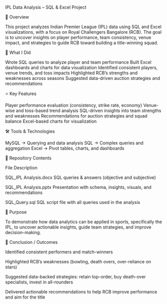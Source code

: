 IPL Data Analysis – SQL & Excel Project

📌 Overview

This project analyzes Indian Premier League (IPL) data using SQL and Excel visualizations, with a focus on Royal Challengers Bangalore (RCB). The goal is to uncover insights on player performance, team consistency, venue impact, and strategies to guide RCB toward building a title-winning squad.

🔨 What I Did

Wrote SQL queries to analyze player and team performance
Built Excel dashboards and charts for data visualization
Identified consistent players, venue trends, and toss impacts
Highlighted RCB’s strengths and weaknesses across seasons
Suggested data-driven auction strategies and recommendations

⭐ Key Features

Player performance evaluation (consistency, strike rate, economy)
Venue-wise and toss-based trend analysis
SQL-driven insights into team strengths and weaknesses
Recommendations for auction strategies and squad balance
Excel-based charts for visualization

🛠️ Tools & Technologies

MySQL → Querying and data analysis
SQL → Complex queries and aggregation
Excel → Pivot tables, charts, and dashboards

📂 Repository Contents

File	Description

SQL_IPL Analysis.docx	SQL queries & answers (objective and subjective)

SQL_IPL Analysis.pptx	Presentation with schema, insights, visuals, and recommendations

SQL_Query.sql	SQL script file with all queries used in the analysis

🎯 Purpose

To demonstrate how data analytics can be applied in sports, specifically the IPL, to uncover actionable insights, guide team strategies, and improve decision-making.

📜 Conclusion / Outcomes

Identified consistent performers and match-winners

Highlighted RCB’s weaknesses (bowling, death overs, over-reliance on stars)

Suggested data-backed strategies: retain top-order, buy death-over specialists, invest in all-rounders

Delivered actionable recommendations to help RCB improve performance and aim for the title

